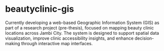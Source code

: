 # beautyclinic-gis
Currently developing a web-based Geographic Information System (GIS) as part of a research project (pre-thesis), focused on mapping beauty clinic locations across Jambi City. The system is designed to support spatial data visualization, improve clinic accessibility insights, and enhance decision-making through interactive map interfaces.
